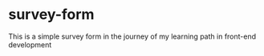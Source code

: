 # survey-form
This is a simple survey form in the journey of my learning path in front-end development
